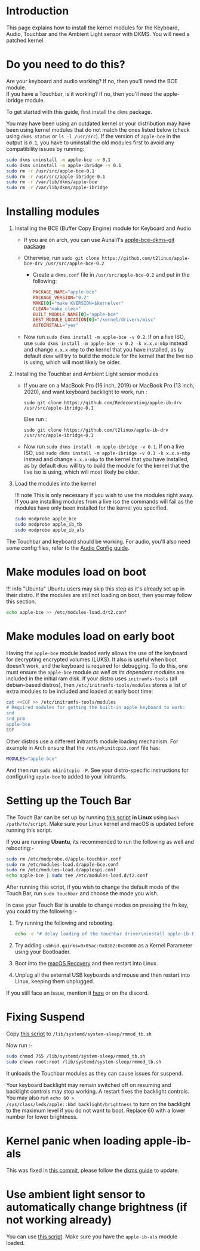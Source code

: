 # Introduction

This page explains how to install the kernel modules for the Keyboard, Audio, Touchbar and the Ambient Light sensor with DKMS. You will need a patched kernel.

# Do you need to do this?

Are your keyboard and audio working? If no, then you'll need the BCE module.  
If you have a Touchbar, is it working? If no, then you'll need the apple-ibridge module.

To get started with this guide, first install the `dkms` package.

You may have been using an outdated kernel or your distribution may have been using kernel modules that do not match the ones listed below (check using `dkms status` or `ls -l /usr/src`). If the version of `apple-bce` in the output is `0.1`, you have to uninstall the old modules first to avoid any compatibility issues by running:

```sh
sudo dkms uninstall -m apple-bce -v 0.1
sudo dkms uninstall -m apple-ibridge -v 0.1
sudo rm -r /usr/src/apple-bce-0.1
sudo rm -r /usr/src/apple-ibridge-0.1
sudo rm -r /var/lib/dkms/apple-bce
sudo rm -r /var/lib/dkms/apple-ibridge
```

# Installing modules

1. Installing the BCE (Buffer Copy Engine) module for Keyboard and Audio

    - If you are on arch, you can use Aunali1's [apple-bce-dkms-git package](https://github.com/aunali1/apple-bce-arch/releases)
    - Otherwise, run `sudo git clone https://github.com/t2linux/apple-bce-drv /usr/src/apple-bce-0.2`

        -   Create a `dkms.conf` file in `/usr/src/apple-bce-0.2` and put in the following:

            ```conf
            PACKAGE_NAME="apple-bce"
            PACKAGE_VERSION="0.2"
            MAKE[0]="make KVERSION=$kernelver"
            CLEAN="make clean"
            BUILT_MODULE_NAME[0]="apple-bce"
            DEST_MODULE_LOCATION[0]="/kernel/drivers/misc"
            AUTOINSTALL="yes"
            ```

    - Now run `sudo dkms install -m apple-bce -v 0.2`. If on a live ISO, use `sudo dkms install -m apple-bce -v 0.2 -k x.x.x-mbp` instead and change `x.x.x-mbp` to the kernel that you have installed, as by default `dkms` will try to build the module for the kernel that the live iso is using, which will most likely be older.

2. Installing the Touchbar and Ambient Light sensor modules

    - If you are on a MacBook Pro (16 inch, 2019) or MacBook Pro (13 inch, 2020), and want keyboard backlight to work, run :

      `sudo git clone https://github.com/Redecorating/apple-ib-drv /usr/src/apple-ibridge-0.1`

      Else run :

      `sudo git clone https://github.com/t2linux/apple-ib-drv /usr/src/apple-ibridge-0.1`

    - Now run `sudo dkms install -m apple-ibridge -v 0.1`. If on a live ISO, use `sudo dkms install -m apple-ibridge -v 0.1 -k x.x.x-mbp` instead and change `x.x.x-mbp` to the kernel that you have installed, as by default `dkms` will try to build the module for the kernel that the live iso is using, which will most likely be older.

3. Load the modules into the kernel

    !!! note
        This is only necessary if you wish to use the modules right away. If you are installing modules from a live iso the commands will fail as the modules have only been installed for the kernel you specified.

    ```sh
    sudo modprobe apple_bce
    sudo modprobe apple_ib_tb
    sudo modprobe apple_ib_als
    ```

The Touchbar and keyboard should be working. For audio, you'll also need some config files, refer to the [Audio Config guide](https://wiki.t2linux.org/guides/audio-config).

# Make modules load on boot

!!! info "Ubuntu"
    Ubuntu users may skip this step as it's already set up in their distro. If the modules are still not loading on boot, then you may follow this section.

```sh
echo apple-bce >> /etc/modules-load.d/t2.conf
```

# Make modules load on early boot

Having the `apple-bce` module loaded early allows the use of the keyboard for decrypting encrypted volumes (LUKS).
It also is useful when boot doesn't work, and the keyboard is required for debugging.
To do this, one must ensure the `apple-bce` module *as well as its dependent modules* are included in the initial ram disk.
If your distro uses `initramfs-tools` (all debian-based distros), then `/etc/initramfs-tools/modules` stores a list of extra modules to be included and loaded at early boot time:

```sh
cat <<EOF >> /etc/initramfs-tools/modules
# Required modules for getting the built-in apple keyboard to work:
snd
snd_pcm
apple-bce
EOF
```

Other distros use a different initramfs module loading mechanism.
For example in Arch ensure that the `/etc/mkinitcpio.conf` file has:

```sh
MODULES="apple-bce"
```

And then run `sudo mkinitcpio -P`.
See your distro-specific instructions for configuring `apple-bce` to added to your initramfs.

# Setting up the Touch Bar

The Touch Bar can be set up by running [this script](../tools/touchbar.sh) **in Linux** using `bash /path/to/script`. Make sure your Linux kernel and macOS is updated before running this script.

If you are running **Ubuntu**, its recommended to run the following as well and rebooting:-

```sh
sudo rm /etc/modprobe.d/apple-touchbar.conf
sudo rm /etc/modules-load.d/apple-bce.conf
sudo rm /etc/modules-load.d/applespi.conf
echo apple-bce | sudo tee /etc/modules-load.d/t2.conf
```

After running this script, if you wish to change the default mode of the Touch Bar, run `sudo touchbar` and choose the mode you wish.

In case your Touch Bar is unable to change modes on pressing the fn key, you could try the following :-

1. Try running the following and rebooting.
  
   ```sh
   echo -e "# delay loading of the touchbar driver\ninstall apple-ib-tb /bin/sleep 7; /sbin/modprobe --ignore-install apple-ib-tb" | sudo tee /etc/modprobe.d/delay-tb.conf >/dev/null
   ```
  
2. Try adding `usbhid.quirks=0x05ac:0x8302:0x80000` as a Kernel Parameter using your Bootloader.
3. Boot into the [macOS Recovery](https://support.apple.com/en-gb/HT201314) and then restart into Linux.
4. Unplug all the external USB keyboards and mouse and then restart into Linux, keeping them unplugged.

If you still face an issue, mention it [here](https://github.com/t2linux/wiki/issues) or on the discord.
   
# Fixing Suspend

Copy [this script](../tools/rmmod_tb.sh) to `/lib/systemd/system-sleep/rmmod_tb.sh`

Now run :-

```sh
sudo chmod 755 /lib/systemd/system-sleep/rmmod_tb.sh
sudo chown root:root /lib/systemd/system-sleep/rmmod_tb.sh
```

It unloads the Touchbar modules as they can cause issues for suspend.

Your keyboard backlight may remain switched off on resuming and backlight controls may stop working. A restart fixes the backlight controls. You may also run `echo 60 > /sys/class/leds/apple::kbd_backlight/brightness` to turn on the backlight to the maximum level if you do not want to boot. Replace 60 with a lower number for lower brightness.

# Kernel panic when loading apple-ib-als

This was fixed in [this commit](https://github.com/t2linux/apple-ib-drv/commit/fc9aefa5a564e6f2f2bb0326bffb0cef0446dc05), please follow the [dkms guide](https://wiki.t2linux.org/guides/dkms/) to update.

# Use ambient light sensor to automatically change brightness (if not working already)

You can use [this script](https://gist.github.com/jbredall/52179d1fc2c91917d2fde118d2cb04aa). Make sure you have the `apple-ib-als` module loaded.
